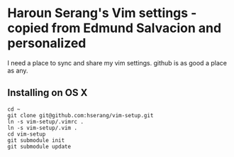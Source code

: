 Haroun Serang's Vim settings - copied from Edmund Salvacion and personalized
=======================
I need a place to sync and share my vim settings. github is as good a place as any.


Installing on OS X
------------------

    cd ~
    git clone git@github.com:hserang/vim-setup.git
    ln -s vim-setup/.vimrc .
    ln -s vim-setup/.vim .
    cd vim-setup
    git submodule init
    git submodule update
